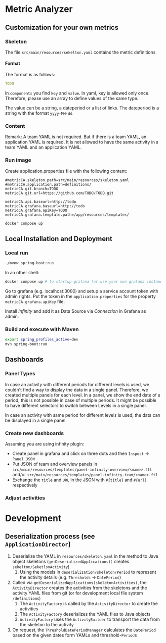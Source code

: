 # Metric Analyzer

## Customization for your own metrics
### Skeleton
The file `src/main/resources/sekelton.yaml` contains the metric definitions.

#### Format
The format is as follows:
```yaml 
TODO
```
In `components` you find `key` and `value`. In yaml, key is allowed only once. Therefore, please use an array to define values of the same type.

The value can be a string, a dateperiod or a list of links. The dateperiod is a string with the format `yyyy-MM-dd`.
### Content


Remark: A team YAML is not required. But if there is a team YAML, an application YAML is required. It is not allowed to have the same activity in a team YAML and an application YAML.

### Run image
Create application.properties file with the following content:
```properties
#metricCA.skeleton.path=src/main/resources/skeleton.yaml
#metricCA.application.path=definitions/
metricCA.git.branch=TODO
metricCA.git.url=https://github.com/TODO/TODO.git

metricCA.api.baseurl=http://todo
metricCA.grafana.baseurl=http://todo
metricCA.grafana.apiKey=TODO
metricCA.grafana.template.path=/app/resources/templates/
```
```bash
docker compose up
```

## Local Installation and Deployment
### Local run
```bash
./mvnw spring-boot:run
```
In an other shell:
```bash
docker compose up # to startup grafana (or use your own grafana instance)
```
Go to grafana (e.g. localhost:3000) and setup a service account token with admin rights. 
Put the token in the `application.properties` for the property `metricCA.grafana.apiKey` file.

Install _Infinity_ and add it as Data Source via _Connection_ in Grafana as admin.

### Build and execute with Maven

```bash
export spring_profiles_active=dev
mvn spring-boot:run
```

## Dashboards
### Panel Types
In case an activity with different periods for different levels is used, we couldn't find a way to display the data in a single panel. Therefore, we created multiple panels for each level.
In a panel, we show the end date of a period, this is not possible in case of multiple periods. It might be possible to have different selectors to switch between Levels in a single panel.

In case an activity with same period for different levels is used, the data can be displayed in a single panel.

### Create new dashboards
Assuming you are using infinity plugin:
- Create panel in grafana and click on three dots and then `Inspect` -> `Panel JSON`
- Put JSON of team and overview panels in `src/main/resources/templates/panel-infinity-overview/<name>.ftl` and/or `src/main/resources/templates/panel-infinity-team/<name>.ftl`
- Exchange the `title` and `URL` in the JSON with `#{title}` and `#{url}` respectively

### Adjust activities

# Development
## Deserialization process (see `ApplicationDirector`)
1. Deserialize the YAML in `resources/skeleton.yaml` in the method  to Java object skeletons (`getDeserializedApplications()` creates `sekelton/SeketlonActivity`)
    1. Using the models in `deserialization/skeleton/Period` to represent the activity details (e.g. `Thresholds` -> `DatePeriod`)
2. Called via `getDeserializedApplications(skeletonActivities)`, the `ActivityDirector` creates the activities from the skeletons and the activity YAML files from git (or for development local file system `/definitions`)
    1. The `ActivityFactory` is called by the `ActivityDirector` to create the activities
    2. The `ActivityFactory` deserializes the YAML files to Java objects
    3. `ActivityFactory` uses the `ActivityBuilder` to transport the data from the skeleton to the activity
3. On request, the `ThresholdDatePeriodManager` calculates the `DatePeriod` based on the given dates form YAMLs and threshold-`Period`s